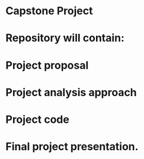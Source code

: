 # Capstone Project
# Repository will contain:
  # Project proposal 
  # Project analysis approach 
  # Project code 
  # Final project presentation.
